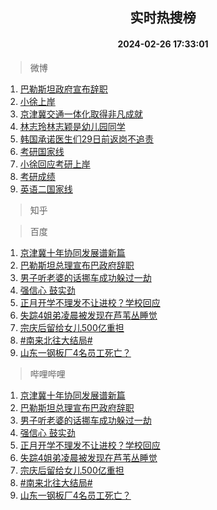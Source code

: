 <div align="center"><h2>实时热搜榜</h2><h4>2024-02-26 17:33:01</h4></div>

> 微博  

1. [巴勒斯坦政府宣布辞职](https://s.weibo.com/weibo?q=%23%E5%B7%B4%E5%8B%92%E6%96%AF%E5%9D%A6%E6%94%BF%E5%BA%9C%E5%AE%A3%E5%B8%83%E8%BE%9E%E8%81%8C%23&t=31&band_rank=1&Refer=top)<br />
2. [小徐上岸](https://s.weibo.com/weibo?q=%E5%B0%8F%E5%BE%90%E4%B8%8A%E5%B2%B8&t=31&band_rank=2&Refer=top)<br />
3. [京津冀交通一体化取得非凡成就](https://s.weibo.com/weibo?q=%23%E4%BA%AC%E6%B4%A5%E5%86%80%E4%BA%A4%E9%80%9A%E4%B8%80%E4%BD%93%E5%8C%96%E5%8F%96%E5%BE%97%E9%9D%9E%E5%87%A1%E6%88%90%E5%B0%B1%23&t=31&band_rank=3&Refer=top)<br />
4. [林志玲林志颖是幼儿园同学](https://s.weibo.com/weibo?q=%23%E6%9E%97%E5%BF%97%E7%8E%B2%E6%9E%97%E5%BF%97%E9%A2%96%E6%98%AF%E5%B9%BC%E5%84%BF%E5%9B%AD%E5%90%8C%E5%AD%A6%23&t=31&band_rank=4&Refer=top)<br />
5. [韩国承诺医生们29日前返岗不追责](https://s.weibo.com/weibo?q=%23%E9%9F%A9%E5%9B%BD%E6%89%BF%E8%AF%BA%E5%8C%BB%E7%94%9F%E4%BB%AC29%E6%97%A5%E5%89%8D%E8%BF%94%E5%B2%97%E4%B8%8D%E8%BF%BD%E8%B4%A3%23&t=31&band_rank=5&Refer=top)<br />
6. [考研国家线](https://s.weibo.com/weibo?q=%E8%80%83%E7%A0%94%E5%9B%BD%E5%AE%B6%E7%BA%BF&t=31&band_rank=6&Refer=top)<br />
7. [小徐回应考研上岸](https://s.weibo.com/weibo?q=%23%E5%B0%8F%E5%BE%90%E5%9B%9E%E5%BA%94%E8%80%83%E7%A0%94%E4%B8%8A%E5%B2%B8%23&t=31&band_rank=7&Refer=top)<br />
8. [考研成绩](https://s.weibo.com/weibo?q=%E8%80%83%E7%A0%94%E6%88%90%E7%BB%A9&t=31&band_rank=8&Refer=top)<br />
9. [英语二国家线](https://s.weibo.com/weibo?q=%23%E8%8B%B1%E8%AF%AD%E4%BA%8C%E5%9B%BD%E5%AE%B6%E7%BA%BF%23&t=31&band_rank=9&Refer=top)<br />

> 知乎  


> 百度  

1. [京津冀十年协同发展谱新篇](https://www.baidu.com/s?wd=%E4%BA%AC%E6%B4%A5%E5%86%80%E5%8D%81%E5%B9%B4%E5%8D%8F%E5%90%8C%E5%8F%91%E5%B1%95%E8%B0%B1%E6%96%B0%E7%AF%87&sa=fyb_news&rsv_dl=fyb_news)<br />
2. [巴勒斯坦总理宣布巴政府辞职](https://www.baidu.com/s?wd=%E5%B7%B4%E5%8B%92%E6%96%AF%E5%9D%A6%E6%80%BB%E7%90%86%E5%AE%A3%E5%B8%83%E5%B7%B4%E6%94%BF%E5%BA%9C%E8%BE%9E%E8%81%8C&sa=fyb_news&rsv_dl=fyb_news)<br />
3. [男子听老婆的话挪车成功躲过一劫](https://www.baidu.com/s?wd=%E7%94%B7%E5%AD%90%E5%90%AC%E8%80%81%E5%A9%86%E7%9A%84%E8%AF%9D%E6%8C%AA%E8%BD%A6%E6%88%90%E5%8A%9F%E8%BA%B2%E8%BF%87%E4%B8%80%E5%8A%AB&sa=fyb_news&rsv_dl=fyb_news)<br />
4. [强信心 鼓实劲](https://www.baidu.com/s?wd=%E5%BC%BA%E4%BF%A1%E5%BF%83+%E9%BC%93%E5%AE%9E%E5%8A%B2&sa=fyb_news&rsv_dl=fyb_news)<br />
5. [正月开学不理发不让进校？学校回应](https://www.baidu.com/s?wd=%E6%AD%A3%E6%9C%88%E5%BC%80%E5%AD%A6%E4%B8%8D%E7%90%86%E5%8F%91%E4%B8%8D%E8%AE%A9%E8%BF%9B%E6%A0%A1%EF%BC%9F%E5%AD%A6%E6%A0%A1%E5%9B%9E%E5%BA%94&sa=fyb_news&rsv_dl=fyb_news)<br />
6. [失踪4姐弟凌晨被发现在芦苇丛睡觉](https://www.baidu.com/s?wd=%E5%A4%B1%E8%B8%AA4%E5%A7%90%E5%BC%9F%E5%87%8C%E6%99%A8%E8%A2%AB%E5%8F%91%E7%8E%B0%E5%9C%A8%E8%8A%A6%E8%8B%87%E4%B8%9B%E7%9D%A1%E8%A7%89&sa=fyb_news&rsv_dl=fyb_news)<br />
7. [宗庆后留给女儿500亿重担](https://www.baidu.com/s?wd=%E5%AE%97%E5%BA%86%E5%90%8E%E7%95%99%E7%BB%99%E5%A5%B3%E5%84%BF500%E4%BA%BF%E9%87%8D%E6%8B%85&sa=fyb_news&rsv_dl=fyb_news)<br />
8. [#南来北往大结局#](https://www.baidu.com/s?wd=%23%E5%8D%97%E6%9D%A5%E5%8C%97%E5%BE%80%E5%A4%A7%E7%BB%93%E5%B1%80%23&sa=fyb_news&rsv_dl=fyb_news)<br />
9. [山东一钢板厂4名员工死亡？](https://www.baidu.com/s?wd=%E5%B1%B1%E4%B8%9C%E4%B8%80%E9%92%A2%E6%9D%BF%E5%8E%824%E5%90%8D%E5%91%98%E5%B7%A5%E6%AD%BB%E4%BA%A1%EF%BC%9F&sa=fyb_news&rsv_dl=fyb_news)<br />

> 哔哩哔哩  

1. [京津冀十年协同发展谱新篇](https://www.baidu.com/s?wd=%E4%BA%AC%E6%B4%A5%E5%86%80%E5%8D%81%E5%B9%B4%E5%8D%8F%E5%90%8C%E5%8F%91%E5%B1%95%E8%B0%B1%E6%96%B0%E7%AF%87&sa=fyb_news&rsv_dl=fyb_news)<br />
2. [巴勒斯坦总理宣布巴政府辞职](https://www.baidu.com/s?wd=%E5%B7%B4%E5%8B%92%E6%96%AF%E5%9D%A6%E6%80%BB%E7%90%86%E5%AE%A3%E5%B8%83%E5%B7%B4%E6%94%BF%E5%BA%9C%E8%BE%9E%E8%81%8C&sa=fyb_news&rsv_dl=fyb_news)<br />
3. [男子听老婆的话挪车成功躲过一劫](https://www.baidu.com/s?wd=%E7%94%B7%E5%AD%90%E5%90%AC%E8%80%81%E5%A9%86%E7%9A%84%E8%AF%9D%E6%8C%AA%E8%BD%A6%E6%88%90%E5%8A%9F%E8%BA%B2%E8%BF%87%E4%B8%80%E5%8A%AB&sa=fyb_news&rsv_dl=fyb_news)<br />
4. [强信心 鼓实劲](https://www.baidu.com/s?wd=%E5%BC%BA%E4%BF%A1%E5%BF%83+%E9%BC%93%E5%AE%9E%E5%8A%B2&sa=fyb_news&rsv_dl=fyb_news)<br />
5. [正月开学不理发不让进校？学校回应](https://www.baidu.com/s?wd=%E6%AD%A3%E6%9C%88%E5%BC%80%E5%AD%A6%E4%B8%8D%E7%90%86%E5%8F%91%E4%B8%8D%E8%AE%A9%E8%BF%9B%E6%A0%A1%EF%BC%9F%E5%AD%A6%E6%A0%A1%E5%9B%9E%E5%BA%94&sa=fyb_news&rsv_dl=fyb_news)<br />
6. [失踪4姐弟凌晨被发现在芦苇丛睡觉](https://www.baidu.com/s?wd=%E5%A4%B1%E8%B8%AA4%E5%A7%90%E5%BC%9F%E5%87%8C%E6%99%A8%E8%A2%AB%E5%8F%91%E7%8E%B0%E5%9C%A8%E8%8A%A6%E8%8B%87%E4%B8%9B%E7%9D%A1%E8%A7%89&sa=fyb_news&rsv_dl=fyb_news)<br />
7. [宗庆后留给女儿500亿重担](https://www.baidu.com/s?wd=%E5%AE%97%E5%BA%86%E5%90%8E%E7%95%99%E7%BB%99%E5%A5%B3%E5%84%BF500%E4%BA%BF%E9%87%8D%E6%8B%85&sa=fyb_news&rsv_dl=fyb_news)<br />
8. [#南来北往大结局#](https://www.baidu.com/s?wd=%23%E5%8D%97%E6%9D%A5%E5%8C%97%E5%BE%80%E5%A4%A7%E7%BB%93%E5%B1%80%23&sa=fyb_news&rsv_dl=fyb_news)<br />
9. [山东一钢板厂4名员工死亡？](https://www.baidu.com/s?wd=%E5%B1%B1%E4%B8%9C%E4%B8%80%E9%92%A2%E6%9D%BF%E5%8E%824%E5%90%8D%E5%91%98%E5%B7%A5%E6%AD%BB%E4%BA%A1%EF%BC%9F&sa=fyb_news&rsv_dl=fyb_news)<br />
